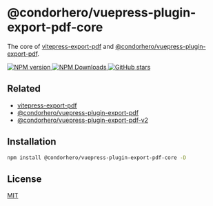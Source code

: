 # @condorhero/vuepress-plugin-export-pdf-core

The core of [vitepress-export-pdf](https://github.com/condorheroblog/vitepress-export-pdf) and [@condorhero/vuepress-plugin-export-pdf](https://github.com/condorheroblog/vuepress-plugin-export-pdf/).

<p align="left">
	<a href="https://www.npmjs.com/package/@condorhero/vuepress-plugin-export-pdf-core" target="__blank">
		<img src="https://img.shields.io/npm/v/@condorhero/vuepress-plugin-export-pdf-core.svg?color=a1b858" alt="NPM version">
	</a>
	<a href="https://www.npmjs.com/package/@condorhero/vuepress-plugin-export-pdf-core" target="__blank">
		<img alt="NPM Downloads" src="https://img.shields.io/npm/dm/@condorhero/vuepress-plugin-export-pdf-core.svg?color=50a36f">
	</a>
	<a href="https://github.com/condorheroblog/vuepress-plugin-export-pdf" target="__blank">
		<img alt="GitHub stars" src="https://img.shields.io/github/stars/condorheroblog/vuepress-plugin-export-pdf?style=social">
	</a>
</p>


## Related

- [vitepress-export-pdf](https://github.com/condorheroblog/vitepress-export-pdf)
- [@condorhero/vuepress-plugin-export-pdf](https://github.com/condorheroblog/vuepress-plugin-export-pdf/blob/main/packages/vuepress-plugin-export-pdf/README.md)
- [@condorhero/vuepress-plugin-export-pdf-v2](https://github.com/condorheroblog/vuepress-plugin-export-pdf/blob/main/packages/vuepress-plugin-export-pdf-v2/README.md)

## Installation

```sh
npm install @condorhero/vuepress-plugin-export-pdf-core -D
```

## License

[MIT](https://github.com/condorheroblog/vuepress-plugin-export-pdf/blob/main/LICENSE)
